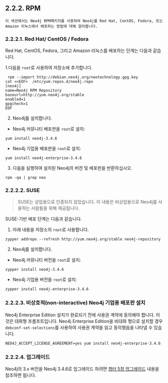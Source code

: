 
## 2.2.2. RPM

```
이 섹션에서는 Neo4j RPM패키지를 사용하여 Neo4j를 Red Hat, CentOS, Fedora, 또는 Amazon 리눅스에서 배포하는 방법에 대해 알아봅니다. 
```

### 2.2.2.1. Red Hat/ CentOS / Fedora

Red Hat, CentOS, Fedora, 그리고 Amazon 리눅스를 배포하는 단계는 다음과 같습니다. 

1.다음을 ```root```로 사용하여 저장소에 추가합니다. 

```
 rpm --import http://debian.neo4j.org/neotechnology.gpg.key
cat <<EOF>  /etc/yum.repos.d/neo4j.repo
[neo4j]
name=Neo4j RPM Repository
baseurl=http://yum.neo4j.org/stable
enabled=1
gpgcheck=1
EOF
```

2. Neo4j를 설치합니다.

+ Neo4j 커뮤니티 배포판을 ```root```로 설치:

```
yum install neo4j-3.4.6
```

+ Neo4j 기업용 배포판을 ```root```로 설치:

```
yum install neo4j-enterprise-3.4.6
```


3. 다음을 실행하여 설치된 Neo4j의 버전 및 배포판을 반환하십시오.

```
rpm -qa | grep neo
```

### 2.2.2.2. SUSE

> SUSE는 상업용으로 인증되지 않았습니다. 이 내용은 비상업용으로 Neo4j를 사용하는 사람들을 위해 제공됩니다. 

SUSE-기반 배포 단계는 다음과 같습니다. 

1. 아래 내용을 저장소의 ```root```로 사용합니다. 
```
zypper addrepo --refresh http://yum.neo4j.org/stable neo4j-repository
```

2. Neo4j를 설치합니다. 

+ Neo4j 커뮤니티 버전을 ```root```로 설치:
```
zypper install neo4j-3.4.6
```

+ Neo4j 기업용 버전을 ```root```로 설치:
```
zypper install neo4j-enterprise-3.4.6
```


### 2.2.2.3. 비상호적(non-interactive) Neo4j 기업용 배포판 설치


Neo4j Enterprise Edition 설치가 완료되기 전에 사용권 계약에 동의해야 합니다. 이것은 대화형 프롬프트입니다. Neo4j Enterprise Edition을 비대화 형으로 설치할 경우 ```debconf-set-selections```를 사용하여 사용권 계약을 읽고 동의했음을 나타낼 수 있습니다.

```
NEO4J_ACCEPT_LICENSE_AGREEMENT=yes yum install neo4j-enterprise-3.4.6
```

### 2.2.2.4. 업그레이드

Neo4j의 3.x 버전을 Neo4j 3.4.6로 업그레이드 하려면 [챕터 5장 업그레이드](../../upgrade/planning.md) 내용을 참조하면 됩니다. 